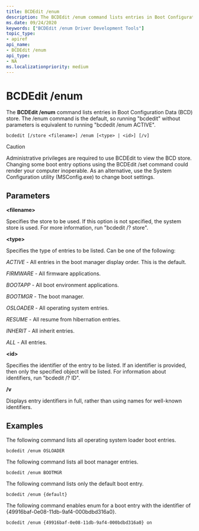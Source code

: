 ```yaml
---
title: BCDEdit /enum
description: The BCDEdit /enum command lists entries in Boot Configuration Data (BCD) store. 
ms.date: 09/24/2020
keywords: ["BCDEdit /enum Driver Development Tools"]
topic_type:
- apiref
api_name:
- BCDEdit /enum
api_type:
- NA
ms.localizationpriority: medium
---
```


# BCDEdit /enum


The **BCDEdit /enum** command lists entries in Boot Configuration Data (BCD) store. The /enum command is the default,
so running "bcdedit" without parameters is equivalent to running "bcdedit /enum ACTIVE".

```syntax
bcdedit [/store <filename>] /enum [<type> | <id>] [/v]
```

> [!CAUTION]
>Administrative privileges are required to use BCDEdit to view the BCD store. Changing some boot entry options using the BCDEdit /set command could render your computer inoperable. As an alternative, use the System Configuration utility (MSConfig.exe) to change boot settings.

## Parameters

**\<filename\>**

Specifies the store to be used. If this option is not specified, the system store is used. For more information, run "bcdedit /? store".

**\<type\>**

Specifies the type of entries to be listed. Can be one of the following:

*ACTIVE* - All entries in the boot manager display order. This is the default.

*FIRMWARE* - All firmware applications.

*BOOTAPP* - All boot environment applications.

*BOOTMGR* - The boot manager.

*OSLOADER* - All operating system entries.

*RESUME* - All resume from hibernation entries.

*INHERIT* - All inherit entries.

*ALL* - All entries.

**\<id\>**

Specifies the identifier of the entry to be listed.  If an identifier is provided, then only the specified object will be
listed. For information about identifiers, run "bcdedit /? ID".

**/v**

Displays entry identifiers in full, rather than using names for well-known identifiers.

## Examples

The following command lists all operating system loader boot entries.

`bcdedit /enum OSLOADER`

The following command lists all boot manager entries.

`bcdedit /enum BOOTMGR`

The following command lists only the default boot entry.

`bcdedit /enum {default}`

The following command enables enum for a boot entry with the identifier of {49916baf-0e08-11db-9af4-000bdbd316a0}.

`bcdedit /enum {49916baf-0e08-11db-9af4-000bdbd316a0} on`
